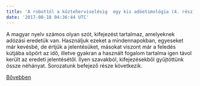 ```yaml
---
title: 'A robottól a közteherviselésig  egy kis adóetimológia (4. rész)'
date: '2017-08-18 04:36:44 UTC'
---
```


A magyar nyelv számos olyan szót, kifejezést tartalmaz, amelyeknek adózási eredetük van. Használjuk ezeket a mindennapokban, egyeseket már kevésbé, de értjük a jelentésüket, másokat viszont már a feledés kútjába söpört az idő, illetve gyakran a használt fogalom tartalma igen távol került az eredeti jelentésétől. Ilyen szavakból, kifejezésekből gyűjtöttünk össze néhányat. Sorozatunk befejező része következik.


[Bővebben](http://ift.tt/2vNoHW1)
